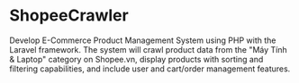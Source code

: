 # ShopeeCrawler
 Develop E-Commerce Product Management System using PHP with the Laravel framework. The system will crawl product data from the "Máy Tính & Laptop" category on Shopee.vn, display products with sorting and filtering capabilities, and include user and cart/order management features.

